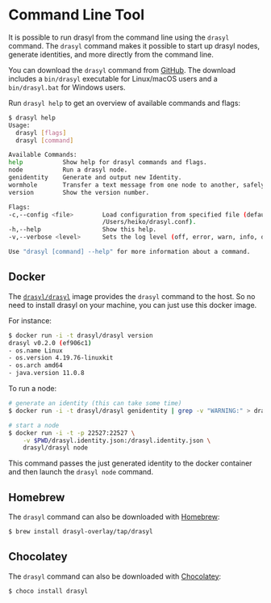 # Command Line Tool

It is possible to run drasyl from the command line using the `drasyl` command.
The `drasyl` command makes it possible to start up drasyl nodes, generate identities, and more directly from the command line.

You can download the `drasyl` command from [GitHub](https://github.com/drasyl-overlay/drasyl/releases).
The download includes a `bin/drasyl` executable for Linux/macOS users and a `bin/drasyl.bat` for Windows users.

Run `drasyl help` to get an overview of available commands and flags:

```bash
$ drasyl help
Usage:
  drasyl [flags]
  drasyl [command]

Available Commands:
help           Show help for drasyl commands and flags.
node           Run a drasyl node.
genidentity    Generate and output new Identity.
wormhole       Transfer a text message from one node to another, safely.
version        Show the version number.

Flags:
-c,--config <file>        Load configuration from specified file (default:
                          /Users/heiko/drasyl.conf).
-h,--help                 Show this help.
-v,--verbose <level>      Sets the log level (off, error, warn, info, debug, trace; default: warn)

Use "drasyl [command] --help" for more information about a command.
```

## Docker

The [`drasyl/drasyl`](https://hub.docker.com/r/drasyl/drasyl) image provides the `drasyl` command to the host. So no need to install drasyl on your machine, you can just use this docker image.

For instance:

```bash
$ docker run -i -t drasyl/drasyl version
drasyl v0.2.0 (ef906c1)
- os.name Linux
- os.version 4.19.76-linuxkit
- os.arch amd64
- java.version 11.0.8
```

To run a node:
```bash
# generate an identity (this can take some time)
$ docker run -i -t drasyl/drasyl genidentity | grep -v "WARNING:" > drasyl.identity.json

# start a node
$ docker run -i -t -p 22527:22527 \
    -v $PWD/drasyl.identity.json:/drasyl.identity.json \
    drasyl/drasyl node
```

This command passes the just generated identity to the docker container and then launch the `drasyl node` command.

## Homebrew

The `drasyl` command can also be downloaded with [Homebrew](https://brew.sh/):

```bash
$ brew install drasyl-overlay/tap/drasyl
```

## Chocolatey

The `drasyl` command can also be downloaded with [Chocolatey](https://chocolatey.org/packages/drasyl):

```bash
$ choco install drasyl
```
